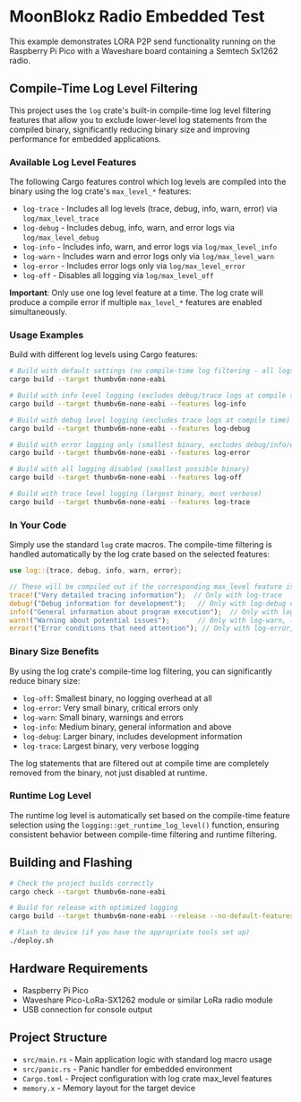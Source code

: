 # MoonBlokz Radio Embedded Test

This example demonstrates LORA P2P send functionality running on the Raspberry Pi Pico with a Waveshare board containing a Semtech Sx1262 radio.

## Compile-Time Log Level Filtering

This project uses the `log` crate's built-in compile-time log level filtering features that allow you to exclude lower-level log statements from the compiled binary, significantly reducing binary size and improving performance for embedded applications.

### Available Log Level Features

The following Cargo features control which log levels are compiled into the binary using the log crate's `max_level_*` features:

- `log-trace` - Includes all log levels (trace, debug, info, warn, error) via `log/max_level_trace`
- `log-debug` - Includes debug, info, warn, and error logs via `log/max_level_debug`
- `log-info` - Includes info, warn, and error logs via `log/max_level_info`
- `log-warn` - Includes warn and error logs only via `log/max_level_warn`
- `log-error` - Includes error logs only via `log/max_level_error`
- `log-off` - Disables all logging via `log/max_level_off`

**Important**: Only use one log level feature at a time. The log crate will produce a compile error if multiple `max_level_*` features are enabled simultaneously.

### Usage Examples

Build with different log levels using Cargo features:

```bash
# Build with default settings (no compile-time log filtering - all logs included)
cargo build --target thumbv6m-none-eabi

# Build with info level logging (excludes debug/trace logs at compile time)
cargo build --target thumbv6m-none-eabi --features log-info

# Build with debug level logging (excludes trace logs at compile time)
cargo build --target thumbv6m-none-eabi --features log-debug

# Build with error logging only (smallest binary, excludes debug/info/warn logs)
cargo build --target thumbv6m-none-eabi --features log-error

# Build with all logging disabled (smallest possible binary)
cargo build --target thumbv6m-none-eabi --features log-off

# Build with trace level logging (largest binary, most verbose)
cargo build --target thumbv6m-none-eabi --features log-trace
```

### In Your Code

Simply use the standard `log` crate macros. The compile-time filtering is handled automatically by the log crate based on the selected features:

```rust
use log::{trace, debug, info, warn, error};

// These will be compiled out if the corresponding max_level feature is not enabled
trace!("Very detailed tracing information");  // Only with log-trace
debug!("Debug information for development");   // Only with log-debug or log-trace  
info!("General information about program execution");  // Only with log-info, log-debug, or log-trace
warn!("Warning about potential issues");       // Only with log-warn, log-info, log-debug, or log-trace
error!("Error conditions that need attention"); // Only with log-error, log-warn, log-info, log-debug, or log-trace
```

### Binary Size Benefits

By using the log crate's compile-time log filtering, you can significantly reduce binary size:

- `log-off`: Smallest binary, no logging overhead at all
- `log-error`: Very small binary, critical errors only
- `log-warn`: Small binary, warnings and errors
- `log-info`: Medium binary, general information and above
- `log-debug`: Larger binary, includes development information  
- `log-trace`: Largest binary, very verbose logging

The log statements that are filtered out at compile time are completely removed from the binary, not just disabled at runtime.

### Runtime Log Level

The runtime log level is automatically set based on the compile-time feature selection using the `logging::get_runtime_log_level()` function, ensuring consistent behavior between compile-time filtering and runtime filtering.

## Building and Flashing

```bash
# Check the project builds correctly
cargo check --target thumbv6m-none-eabi

# Build for release with optimized logging
cargo build --target thumbv6m-none-eabi --release --no-default-features --features log-error

# Flash to device (if you have the appropriate tools set up)
./deploy.sh
```

## Hardware Requirements

- Raspberry Pi Pico
- Waveshare Pico-LoRa-SX1262 module or similar LoRa radio module
- USB connection for console output

## Project Structure

- `src/main.rs` - Main application logic with standard log macro usage
- `src/panic.rs` - Panic handler for embedded environment
- `Cargo.toml` - Project configuration with log crate max_level features
- `memory.x` - Memory layout for the target device
